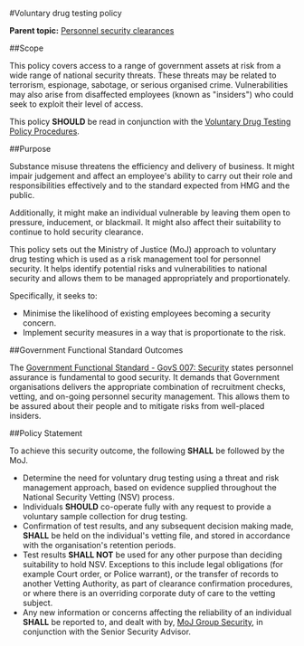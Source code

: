 #Voluntary drug testing policy

**Parent topic:** [Personnel security clearances](personnel-security-clearances.md)

##Scope

This policy covers access to a range of government assets at risk from a wide range of national security threats. These threats may be related to terrorism, espionage, sabotage, or serious organised crime. Vulnerabilities may also arise from disaffected employees (known as "insiders") who could seek to exploit their level of access.

This policy **SHOULD** be read in conjunction with the [Voluntary Drug Testing Policy Procedures](voluntary-drug-testing-policy-procedures.md).

##Purpose

Substance misuse threatens the efficiency and delivery of business. It might impair judgement and affect an employee's ability to carry out their role and responsibilities effectively and to the standard expected from HMG and the public.

Additionally, it might make an individual vulnerable by leaving them open to pressure, inducement, or blackmail. It might also affect their suitability to continue to hold security clearance.

This policy sets out the Ministry of Justice (MoJ) approach to voluntary drug testing which is used as a risk management tool for personnel security. It helps identify potential risks and vulnerabilities to national security and allows them to be managed appropriately and proportionately.

Specifically, it seeks to:

* Minimise the likelihood of existing employees becoming a security concern.
* Implement security measures in a way that is proportionate to the risk.

##Government Functional Standard Outcomes

The [Government Functional Standard - GovS 007: Security](https://www.gov.uk/government/publications/government-functional-standard-govs-007-security) states personnel assurance is fundamental to good security. It demands that Government organisations delivers the appropriate combination of recruitment checks, vetting, and on-going personnel security management. This allows them to be assured about their people and to mitigate risks from well-placed insiders.

##Policy Statement

To achieve this security outcome, the following **SHALL** be followed by the MoJ.

* Determine the need for voluntary drug testing using a threat and risk management approach, based on evidence supplied throughout the National Security Vetting (NSV) process.
* Individuals **SHOULD** co-operate fully with any request to provide a voluntary sample collection for drug testing.
* Confirmation of test results, and any subsequent decision making made, **SHALL** be held on the individual's vetting file, and stored in accordance with the organisation's retention periods.
* Test results **SHALL NOT** be used for any other purpose than deciding suitability to hold NSV. Exceptions to this include legal obligations (for example Court order, or Police warrant), or the transfer of records to another Vetting Authority, as part of clearance confirmation procedures, or where there is an overriding corporate duty of care to the vetting subject.
* Any new information or concerns affecting the reliability of an individual **SHALL** be reported to, and dealt with by, [MoJ Group Security](mailto:mojgroupsecurity@justice.gov.uk), in conjunction with the Senior Security Advisor.

